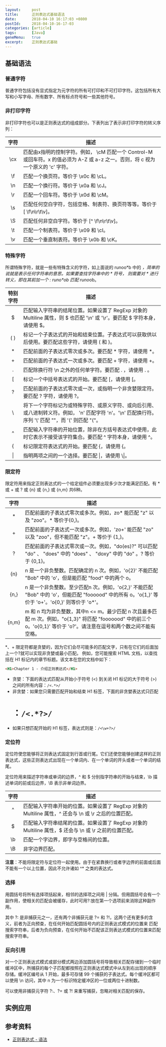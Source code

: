 ```yaml
---
layout:     post
title:      正则表达式基础语法
date:       2018-04-10 16:17:03 +0800
postId:     2018-04-10-16-17-03
categories: [article]
tags:       [Java]
geneMenu:   true
excerpt:    正则表达式基础
---
```


<style>
table tr th:first-child {
    width: 10%;
    text-align: center;
}
table tr td:first-child {
    width: 10%;
    text-align: center;
}
</style>


## 基础语法

### 普通字符

普通字符包括没有显式指定为元字符的所有可打印和不可打印字符。这包括所有大写和小写字母、所有数字、所有标点符号和一些其他符号。

### 非打印字符

非打印字符也可以是正则表达式的组成部分。下表列出了表示非打印字符的转义序列：

  字符 | 描述
------ | -----
\cx	   | 匹配由x指明的控制字符。例如， \cM 匹配一个 Control-M 或回车符。x 的值必须为 A-Z 或 a-z 之一。否则，将 c 视为一个原义的 'c' 字符。
\f	   | 匹配一个换页符。等价于 \x0c 和 \cL。
\n	   | 匹配一个换行符。等价于 \x0a 和 \cJ。
\r	   | 匹配一个回车符。等价于 \x0d 和 \cM。
\s	   | 匹配任何空白字符，包括空格、制表符、换页符等等。等价于 [ \f\n\r\t\v]。
\S	   | 匹配任何非空白字符。等价于 [^ \f\n\r\t\v]。
\t	   | 匹配一个制表符。等价于 \x09 和 \cI。
\v	   | 匹配一个垂直制表符。等价于 \x0b 和 \cK。

### 特殊字符

所谓特殊字符，就是一些有特殊含义的字符，如上面说的 runoo*b 中的 *，简单的说就是表示任何字符串的意思。如果要查找字符串中的 * 符号，
则需要对 * 进行转义，即在其前加一个 \: runo\*ob 匹配 runo*ob。

特别字符	| 描述
--------|--------
$	      | 匹配输入字符串的结尾位置。如果设置了 RegExp 对象的 Multiline 属性，则 $ 也匹配 '\n' 或 '\r'。要匹配 $ 字符本身，请使用 \$。
( )     | 标记一个子表达式的开始和结束位置。子表达式可以获取供以后使用。要匹配这些字符，请使用 \( 和 \)。
*	      | 匹配前面的子表达式零次或多次。要匹配 * 字符，请使用 \*。
+	      | 匹配前面的子表达式一次或多次。要匹配 + 字符，请使用 \+。
.	      | 匹配除换行符 \n 之外的任何单字符。要匹配 . ，请使用 \. 。
[	      | 标记一个中括号表达式的开始。要匹配 [，请使用 \[。
?	      | 匹配前面的子表达式零次或一次，或指明一个非贪婪限定符。要匹配 ? 字符，请使用 \?。
\	      | 将下一个字符标记为或特殊字符、或原义字符、或向后引用、或八进制转义符。例如， 'n' 匹配字符 'n'。'\n' 匹配换行符。序列 '\\' 匹配 "\"，而 '\(' 则匹配 "("。
^	      | 匹配输入字符串的开始位置，除非在方括号表达式中使用，此时它表示不接受该字符集合。要匹配 ^ 字符本身，请使用 \^。
{	      | 标记限定符表达式的开始。要匹配 {，请使用 \{。
\|	    | 指明两项之间的一个选择。要匹配 \|，请使用 \\\|。

### 限定符

限定符用来指定正则表达式的一个给定组件必须要出现多少次才能满足匹配。有 * 或 + 或 ? 或 {n} 或 {n,} 或 {n,m} 共6种。

  字符	 | 描述
--------|--------
*	     | 匹配前面的子表达式零次或多次。例如，zo* 能匹配 "z" 以及 "zoo"。* 等价于{0,}。
+	     | 匹配前面的子表达式一次或多次。例如，'zo+' 能匹配 "zo" 以及 "zoo"，但不能匹配 "z"。+ 等价于 {1,}。
?	     | 匹配前面的子表达式零次或一次。例如，"do(es)?" 可以匹配 "do" 、 "does" 中的 "does" 、 "doxy" 中的 "do" 。? 等价于 {0,1}。
{n}	   | n 是一个非负整数。匹配确定的 n 次。例如，'o{2}' 不能匹配 "Bob" 中的 'o'，但是能匹配 "food" 中的两个 o。
{n,}	 | n 是一个非负整数。至少匹配n 次。例如，'o{2,}' 不能匹配 "Bob" 中的 'o'，但能匹配 "foooood" 中的所有 o。'o{1,}' 等价于 'o+'。'o{0,}' 则等价于 'o*'。
{n,m}	 | m 和 n 均为非负整数，其中n <= m。最少匹配 n 次且最多匹配 m 次。例如，"o{1,3}" 将匹配 "fooooood" 中的前三个 o。'o{0,1}' 等价于 'o?'。请注意在逗号和两个数之间不能有空格。

*、+ 限定符都是贪婪的，因为它们会尽可能多的匹配文字，只有在它们的后面加上一个?就可以实现非贪婪或最小匹配。
例如，您可能搜索 HTML 文档，以查找括在 H1 标记内的章节标题。该文本在您的文档中如下：

  ```html
  <H1>Chapter 1 - 介绍正则表达式</H1>
  ```
* 贪婪：下面的表达式匹配从开始小于符号 (<) 到关闭 H1 标记的大于符号 (>) 之间的所有内容：`/<.*>/`
* 非贪婪：如果您只需要匹配开始和结束 H1 标签，下面的非贪婪表达式只匹配 <H1>：`/<.*?>/`
* 如果只想匹配开始的 H1 标签，表达式则是：`/<\w+?>/`

### 定位符

定位符使您能够将正则表达式固定到行首或行尾。它们还使您能够创建这样的正则表达式，这些正则表达式出现在一个单词内、在一个单词的开头或者一个单词的结尾。

定位符用来描述字符串或单词的边界，^ 和 $ 分别指字符串的开始与结束，\b 描述单词的前或后边界，\B 表示非单词边界。

  字符	  |   描述
--------|--------  
^	      | 匹配输入字符串开始的位置。如果设置了 RegExp 对象的 Multiline 属性，^ 还会与 \n 或 \r 之后的位置匹配。
$	      | 匹配输入字符串结尾的位置。如果设置了 RegExp 对象的 Multiline 属性，$ 还会与 \n 或 \r 之前的位置匹配。
\b	    | 匹配一个字边界，即字与空格间的位置。
\B	    | 非字边界匹配。

<B>注意</B>：不能将限定符与定位符一起使用。由于在紧靠换行或者字边界的前面或后面不能有一个以上位置，因此不允许诸如 ^* 之类的表达式。

### 选择

用圆括号将所有选择项括起来，相邻的选择项之间用 \| 分隔。但用圆括号会有一个副作用，使相关的匹配会被缓存，此时可用?:放在第一个选项前来消除这种副作用。

其中 ?: 是非捕获元之一，还有两个非捕获元是 ?= 和 ?!，这两个还有更多的含义，前者为正向预查，在任何开始匹配圆括号内的正则表达式模式的位置来
匹配搜索字符串，后者为负向预查，在任何开始不匹配该正则表达式模式的位置来匹配搜索字符串。

### 反向引用

对一个正则表达式模式或部分模式两边添加圆括号将导致相关匹配存储到一个临时缓冲区中，所捕获的每个子匹配都按照在正则表达式模式中从左到右出现的顺序
存储。缓冲区编号从 1 开始，最多可存储 99 个捕获的子表达式。每个缓冲区都可以使用 \n 访问，其中 n 为一个标识特定缓冲区的一位或两位十进制数。

可以使用非捕获元字符 ?:、?= 或 ?! 来重写捕获，忽略对相关匹配的保存。

## 实例应用


## 参考资料

* [正则表达式 - 语法](http://www.runoob.com/regexp/regexp-syntax.html)
